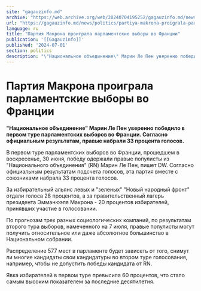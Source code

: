 ```yaml
---
site: "gagauzinfo.md"
archive: "https://web.archive.org/web/20240704195252/gagauzinfo.md/news/politics/partiya-makrona-proigrala-parlamentskie-vibori-vo-frantsii"
url: "https://gagauzinfo.md/news/politics/partiya-makrona-proigrala-parlamentskie-vibori-vo-frantsii"
language: ru
title: "Партия Макрона проиграла парламентские выборы во Франции"
publication: '[[Gagauzinfo]]'
published: '2024-07-01'
section: politics
description: "\"Национальное объединение\" Марин Ле Пен уверенно победило в первом туре парламентских выборов во Франции. Согласно официальным результатам, правые набрали 33 процента голосов."
---
```


# Партия Макрона проиграла парламентские выборы во Франции

**"Национальное объединение" Марин Ле Пен уверенно победило в первом туре парламентских выборов во Франции. Согласно официальным результатам, правые набрали 33 процента голосов.**

В первом туре парламентских выборов во Франции, прошедшем в воскресенье, 30 июня, победу одержали правые популисты из "Национального объединения" (RN) Марин Ле Пен, пишет DW. Согласно официальным результатам подсчета голосов, эта партия вместе с союзниками набрала 33 процента голосов.

За избирательный альянс левых и "зеленых" "Новый народный фронт" отдали голоса 28 процентов, а за правительственный лагерь президента Эмманюэля Макрона - 20 процентов избирателей, принявших участие в голосовании.

По прогнозам трех разных социологических компаний, по результатам второго тура выборов, намеченного на 7 июля, правые популисты могут получить относительное или даже абсолютное большинство в Национальном собрании.

Распределение 577 мест в парламенте будет зависеть от того, снимут ли многие кандидаты свои кандидатуры во втором туре голосования, например, чтобы не допустить победы кандидата от RN.

Явка избирателей в первом туре превысила 60 процентов, что стало самым высоким показателем за последние десятилетия.